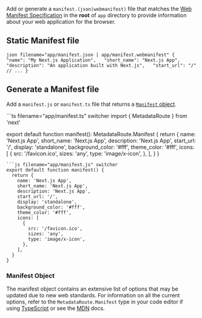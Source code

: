 Add or generate a `manifest.(json|webmanifest)` file that matches the
[Web Manifest
Specification](https://developer.mozilla.org/docs/Web/Manifest) in the
**root** of `app` directory to provide information about your web
application for the browser.

## Static Manifest file

`json filename="app/manifest.json | app/manifest.webmanifest" {   "name": "My Next.js Application",   "short_name": "Next.js App",   "description": "An application built with Next.js",   "start_url": "/"   // ... }`

## Generate a Manifest file

Add a `manifest.js` or `manifest.ts` file that returns a [`Manifest`
object](#manifest-object).

\`\`\`ts filename="app/manifest.ts" switcher import { MetadataRoute }
from 'next'

export default function manifest(): MetadataRoute.Manifest { return {
name: 'Next.js App', short_name: 'Next.js App', description: 'Next.js
App', start_url: '/', display: 'standalone', background_color: '#fff',
theme_color: '#fff', icons: \[ { src: '/favicon.ico', sizes: 'any',
type: 'image/x-icon', }, \], } }


    ```js filename="app/manifest.js" switcher
    export default function manifest() {
      return {
        name: 'Next.js App',
        short_name: 'Next.js App',
        description: 'Next.js App',
        start_url: '/',
        display: 'standalone',
        background_color: '#fff',
        theme_color: '#fff',
        icons: [
          {
            src: '/favicon.ico',
            sizes: 'any',
            type: 'image/x-icon',
          },
        ],
      }
    }

### Manifest Object

The manifest object contains an extensive list of options that may be
updated due to new web standards. For information on all the current
options, refer to the `MetadataRoute.Manifest` type in your code editor
if using
[TypeScript](https://nextjs.org/docs/app/building-your-application/configuring/typescript#typescript-plugin)
or see the [MDN](https://developer.mozilla.org/docs/Web/Manifest) docs.
